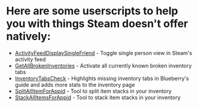 # Here are some userscripts to help you with things Steam doesn't offer natively:

 - [ActivityFeedDisplaySingleFriend](https://raw.githubusercontent.com/steamnerds/userscripts/master/ActivityFeedDisplaySingleFriend.user.js) - Toggle single person view in Steam's activity feed
 - [GetAllBrokenInventories](https://raw.githubusercontent.com/steamnerds/userscripts/master/GetAllBrokenInventories.js) - Activate all currently known broken inventory tabs
 - [InventoryTabsCheck](https://raw.githubusercontent.com/steamnerds/userscripts/master/InventoryTabsCheck.user.js) - Highlights missing inventory tabs in Blueberry's guide and adds more stats to the inventory page
 - [SplitAllItemForAppid](https://raw.githubusercontent.com/steamnerds/userscripts/master/SplitAllItemForAppid.js) - Tool to split item stacks in your inventory
 - [StackAllItemsForAppid](https://raw.githubusercontent.com/steamnerds/userscripts/master/SplitAllItemForAppid.js) - Tool to stack item stacks in your inventory